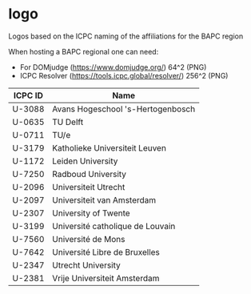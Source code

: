 # logo
Logos based on the ICPC naming of the affiliations for the BAPC region

When hosting a BAPC regional one can need:
- For DOMjudge (https://www.domjudge.org/) 64^2 (PNG)
- ICPC Resolver (https://tools.icpc.global/resolver/) 256^2 (PNG)

| ICPC ID | Name |
|---|---|
| U-3088 | Avans Hogeschool 's-Hertogenbosch|
| U-0635 | TU Delft |
| U-0711 | TU/e |
| U-3179 | Katholieke Universiteit Leuven |
| U-1172 | Leiden University |
| U-7250 | Radboud University |
| U-2096 | Universiteit Utrecht |
| U-2097 | Universiteit van Amsterdam |
| U-2307 | University of Twente |
| U-3199 | Université catholique de Louvain |
| U-7560 | Université de Mons |
| U-7642 | Université Libre de Bruxelles |
| U-2347 | Utrecht University |
| U-2381 | Vrije Universiteit Amsterdam |
